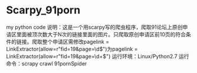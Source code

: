 # Scarpy_91porn
my python code
说明：这是一个用scarpy写的爬虫程序，爬取91论坛上原创申请区里面被顶次数大于N次的链接里面的图片。只爬取原创申请区前10页的符合条件的链接。爬取整个申请区需修改pagelink = LinkExtractor(allow=r"fid=19&page=\d$")为pagelink = LinkExtractor(allow=r"fid=19&page=\d+$")
运行环境：Linux/Python2.7
运行命令：scrapy crawl 91pornSpider
